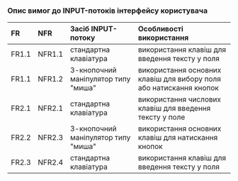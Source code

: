 ### Опис вимог до INPUT-потоків інтерфейсу користувача

|FR|NFR|Засіб INPUT-потоку|Особливості використання|
|:-|:-|:-|:-|
|FR1.1|NFR1.1|стандартна клавіатура|використання клавіш для введення тексту у поля|
|FR1.1|NFR1.2|3-кнопочний маніпулятор типу "миша"|використання основних клавіш для вибору поля або натискання кнопок|
|FR2.1|NFR2.1|стандартна клавіатура|використання числових клавіш для введення тексту у поле|
|FR2.2|NFR2.3|3-кнопочний маніпулятор типу "миша"|використання основних клавіш для натискання кнопок|
|FR2.3|NFR2.4|стандартна клавіатура|використання клавіш для введення тексту у поля|
